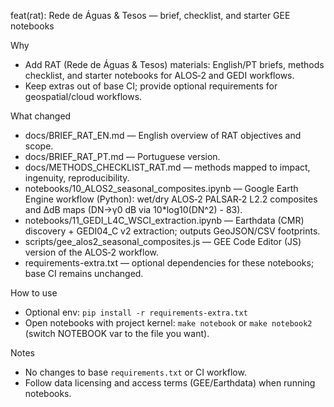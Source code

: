 feat(rat): Rede de Águas & Tesos — brief, checklist, and starter GEE notebooks

Why
- Add RAT (Rede de Águas & Tesos) materials: English/PT briefs, methods checklist, and starter notebooks for ALOS‑2 and GEDI workflows.
- Keep extras out of base CI; provide optional requirements for geospatial/cloud workflows.

What changed
- docs/BRIEF_RAT_EN.md — English overview of RAT objectives and scope.
- docs/BRIEF_RAT_PT.md — Portuguese version.
- docs/METHODS_CHECKLIST_RAT.md — methods mapped to impact, ingenuity, reproducibility.
- notebooks/10_ALOS2_seasonal_composites.ipynb — Google Earth Engine workflow (Python): wet/dry ALOS‑2 PALSAR‑2 L2.2 composites and ΔdB maps (DN→γ0 dB via 10*log10(DN^2) - 83).
- notebooks/11_GEDI_L4C_WSCI_extraction.ipynb — Earthdata (CMR) discovery + GEDI04_C v2 extraction; outputs GeoJSON/CSV footprints.
- scripts/gee_alos2_seasonal_composites.js — GEE Code Editor (JS) version of the ALOS‑2 workflow.
- requirements-extra.txt — optional dependencies for these notebooks; base CI remains unchanged.

How to use
- Optional env: `pip install -r requirements-extra.txt`
- Open notebooks with project kernel: `make notebook` or `make notebook2` (switch NOTEBOOK var to the file you want).

Notes
- No changes to base `requirements.txt` or CI workflow.
- Follow data licensing and access terms (GEE/Earthdata) when running notebooks.
